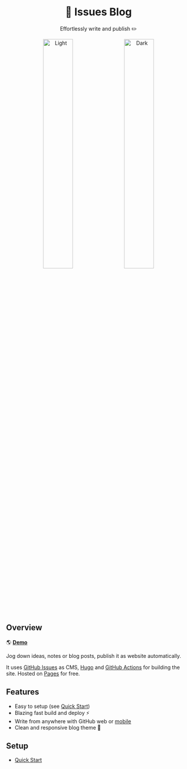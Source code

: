 <h1 align="center">
  💭 Issues Blog
</h1>

<p align="center">
  Effortlessly write and publish ✏️
</p>

<p align="center">
  <img alt="Light" src="https://user-images.githubusercontent.com/5097752/203450000-350d643a-dcef-40cc-91c5-b5cd7998a63f.png" width="40%">
&nbsp; &nbsp; 
  <img alt="Dark" src="https://user-images.githubusercontent.com/5097752/203450036-0f06fdc4-6409-4032-9421-210a2d6b78b5.png" width="40%">
</p>

## Overview

🌎 [**Demo**](https://imfing.github.io/issues-blog/)

Jog down ideas, notes or blog posts, publish it as website automatically. 

It uses [GitHub Issues](https://docs.github.com/en/issues/tracking-your-work-with-issues/quickstart) as CMS, [Hugo](https://gohugo.io/) and [GitHub Actions](https://docs.github.com/en/actions) for building the site. Hosted on [Pages](https://docs.github.com/en/pages/getting-started-with-github-pages/about-github-pages) for free.

## Features

- Easy to setup (see [Quick Start](https://imfing.github.io/issues-blog/posts/quick-start/))
- Blazing fast build and deploy ⚡
- Write from anywhere with GitHub web or [mobile](https://github.com/mobile)
- Clean and responsive blog theme 🫧

## Setup

- [Quick Start](https://imfing.github.io/issues-blog/posts/quick-start/)
